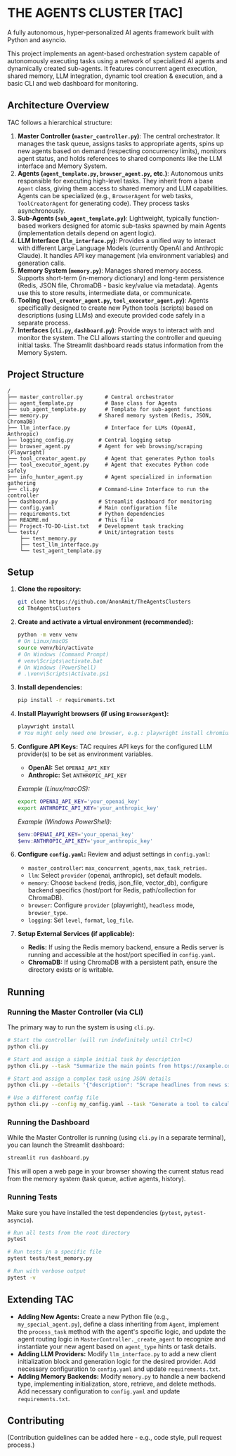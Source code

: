 # THE AGENTS CLUSTER [TAC]

A fully autonomous, hyper-personalized AI agents framework built with Python and asyncio.

This project implements an agent-based orchestration system capable of autonomously executing tasks using a network of specialized AI agents and dynamically created sub-agents. It features concurrent agent execution, shared memory, LLM integration, dynamic tool creation & execution, and a basic CLI and web dashboard for monitoring.

## Architecture Overview

TAC follows a hierarchical structure:

1.  **Master Controller (`master_controller.py`)**: The central orchestrator. It manages the task queue, assigns tasks to appropriate agents, spins up new agents based on demand (respecting concurrency limits), monitors agent status, and holds references to shared components like the LLM interface and Memory System.
2.  **Agents (`agent_template.py`, `browser_agent.py`, etc.)**: Autonomous units responsible for executing high-level tasks. They inherit from a base `Agent` class, giving them access to shared memory and LLM capabilities. Agents can be specialized (e.g., `BrowserAgent` for web tasks, `ToolCreatorAgent` for generating code). They process tasks asynchronously.
3.  **Sub-Agents (`sub_agent_template.py`)**: Lightweight, typically function-based workers designed for atomic sub-tasks spawned by main Agents (implementation details depend on agent logic).
4.  **LLM Interface (`llm_interface.py`)**: Provides a unified way to interact with different Large Language Models (currently OpenAI and Anthropic Claude). It handles API key management (via environment variables) and generation calls.
5.  **Memory System (`memory.py`)**: Manages shared memory access. Supports short-term (in-memory dictionary) and long-term persistence (Redis, JSON file, ChromaDB - basic key/value via metadata). Agents use this to store results, intermediate data, or communicate.
6.  **Tooling (`tool_creator_agent.py`, `tool_executor_agent.py`)**: Agents specifically designed to create new Python tools (scripts) based on descriptions (using LLMs) and execute provided code safely in a separate process.
7.  **Interfaces (`cli.py`, `dashboard.py`)**: Provide ways to interact with and monitor the system. The CLI allows starting the controller and queuing initial tasks. The Streamlit dashboard reads status information from the Memory System.

## Project Structure

```
/
├── master_controller.py       # Central orchestrator
├── agent_template.py          # Base class for Agents
├── sub_agent_template.py      # Template for sub-agent functions
├── memory.py                # Shared memory system (Redis, JSON, ChromaDB)
├── llm_interface.py           # Interface for LLMs (OpenAI, Anthropic)
├── logging_config.py        # Central logging setup
├── browser_agent.py         # Agent for web browsing/scraping (Playwright)
├── tool_creator_agent.py      # Agent that generates Python tools
├── tool_executor_agent.py     # Agent that executes Python code safely
├── info_hunter_agent.py       # Agent specialized in information gathering
├── cli.py                   # Command-Line Interface to run the controller
├── dashboard.py             # Streamlit dashboard for monitoring
├── config.yaml              # Main configuration file
├── requirements.txt         # Python dependencies
├── README.md                # This file
├── Project-TO-DO-List.txt   # Development task tracking
└── tests/                   # Unit/integration tests
    ├── test_memory.py
    ├── test_llm_interface.py
    └── test_agent_template.py
```

## Setup

1.  **Clone the repository:**
    ```bash
    git clone https://github.com/AnonAmit/TheAgentsClusters
    cd TheAgentsClusters
    ```

2.  **Create and activate a virtual environment (recommended):**
    ```bash
    python -m venv venv
    # On Linux/macOS
    source venv/bin/activate 
    # On Windows (Command Prompt)
    # venv\Scripts\activate.bat
    # On Windows (PowerShell)
    # .\venv\Scripts\Activate.ps1 
    ```

3.  **Install dependencies:**
    ```bash
    pip install -r requirements.txt
    ```

4.  **Install Playwright browsers (if using `BrowserAgent`):**
    ```bash
    playwright install
    # You might only need one browser, e.g.: playwright install chromium
    ```

5.  **Configure API Keys:**
    TAC requires API keys for the configured LLM provider(s) to be set as environment variables.
    -   **OpenAI:** Set `OPENAI_API_KEY`
    -   **Anthropic:** Set `ANTHROPIC_API_KEY`
    
    *Example (Linux/macOS):*
    ```bash
    export OPENAI_API_KEY='your_openai_key'
    export ANTHROPIC_API_KEY='your_anthropic_key'
    ```
    *Example (Windows PowerShell):*
    ```powershell
    $env:OPENAI_API_KEY='your_openai_key'
    $env:ANTHROPIC_API_KEY='your_anthropic_key'
    ```

6.  **Configure `config.yaml`:**
    Review and adjust settings in `config.yaml`: 
    -   `master_controller`: `max_concurrent_agents`, `max_task_retries`.
    -   `llm`: Select `provider` (openai, anthropic), set default models.
    -   `memory`: Choose `backend` (redis, json_file, vector_db), configure backend specifics (host/port for Redis, path/collection for ChromaDB).
    -   `browser`: Configure `provider` (playwright), `headless` mode, `browser_type`.
    -   `logging`: Set `level`, `format`, `log_file`.

7.  **Setup External Services (if applicable):**
    -   **Redis:** If using the Redis memory backend, ensure a Redis server is running and accessible at the host/port specified in `config.yaml`.
    -   **ChromaDB:** If using ChromaDB with a persistent path, ensure the directory exists or is writable.

## Running

### Running the Master Controller (via CLI)

The primary way to run the system is using `cli.py`.

```bash
# Start the controller (will run indefinitely until Ctrl+C)
python cli.py

# Start and assign a simple initial task by description
python cli.py --task "Summarize the main points from https://example.com"

# Start and assign a complex task using JSON details
python cli.py --details '{"description": "Scrape headlines from news site", "url": "https://news.google.com", "action": "scrape_text", "selector": "h3", "agent_type": "browser"}'

# Use a different config file
python cli.py --config my_config.yaml --task "Generate a tool to calculate Fibonacci numbers"
```

### Running the Dashboard

While the Master Controller is running (using `cli.py` in a separate terminal), you can launch the Streamlit dashboard:

```bash
streamlit run dashboard.py
```

This will open a web page in your browser showing the current status read from the memory system (task queue, active agents, history).

### Running Tests

Make sure you have installed the test dependencies (`pytest`, `pytest-asyncio`).

```bash
# Run all tests from the root directory
pytest

# Run tests in a specific file
pytest tests/test_memory.py

# Run with verbose output
pytest -v
```

## Extending TAC

-   **Adding New Agents:** Create a new Python file (e.g., `my_special_agent.py`), define a class inheriting from `Agent`, implement the `process_task` method with the agent's specific logic, and update the agent routing logic in `MasterController._create_agent` to recognize and instantiate your new agent based on `agent_type` hints or task details.
-   **Adding LLM Providers:** Modify `llm_interface.py` to add a new client initialization block and generation logic for the desired provider. Add necessary configuration to `config.yaml` and update `requirements.txt`.
-   **Adding Memory Backends:** Modify `memory.py` to handle a new backend type, implementing initialization, store, retrieve, and delete methods. Add necessary configuration to `config.yaml` and update `requirements.txt`.

## Contributing

(Contribution guidelines can be added here - e.g., code style, pull request process.) 
